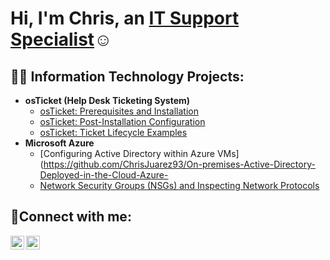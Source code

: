 <h1>Hi, I'm Chris, an <a href="https://linkedin.com/in/chris-juarez-516503262/">IT Support Specialist</a>☺</h1>

<h2>👨‍💻 Information Technology Projects:</h2>

- <b>osTicket (Help Desk Ticketing System)</b>
  - [osTicket: Prerequisites and Installation](https://github.com/ChrisJuarez93/osticket-prereqs)
  - [osTicket: Post-Installation Configuration](https://github.com/ChrisJuarez93/osTicket-Post-Install-Configuration)
  - [osTicket: Ticket Lifecycle Examples](https://github.com/ChrisJuarez93/osTicket-Ticket-Lifecycle)
- <b>Microsoft Azure</b>
  - [Configuring Active Directory within Azure VMs](https://github.com/ChrisJuarez93/On-premises-Active-Directory-Deployed-in-the-Cloud-Azure-
  - [Network Security Groups (NSGs) and Inspecting Network Protocols](https://github.com//azure-network-protocols)

<h2>🤳Connect with me:</h2>


[<img align="left" alt="Josh | LinkedIn" width="22px" src="https://cdn.jsdelivr.net/npm/simple-icons@v3/icons/linkedin.svg" />][linkedin]
[<img align="left" alt="Josh | Instagram" width="22px" src="https://cdn.jsdelivr.net/npm/simple-icons@v3/icons/instagram.svg" />][instagram]

[instagram]: https://www.instagram.com/chris.j_93/
[linkedin]: https://linkedin.com/in/chris-juarez-516503262/
